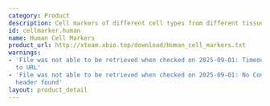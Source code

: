 ```yaml
---
category: Product
description: Cell markers of different cell types from different tissues in human
id: cellmarker.human
name: Human Cell Markers
product_url: http://xteam.xbio.top/download/Human_cell_markers.txt
warnings:
- 'File was not able to be retrieved when checked on 2025-09-01: Timeout connecting
  to URL'
- 'File was not able to be retrieved when checked on 2025-09-01: No Content-Length
  header found'
layout: product_detail
---
```

